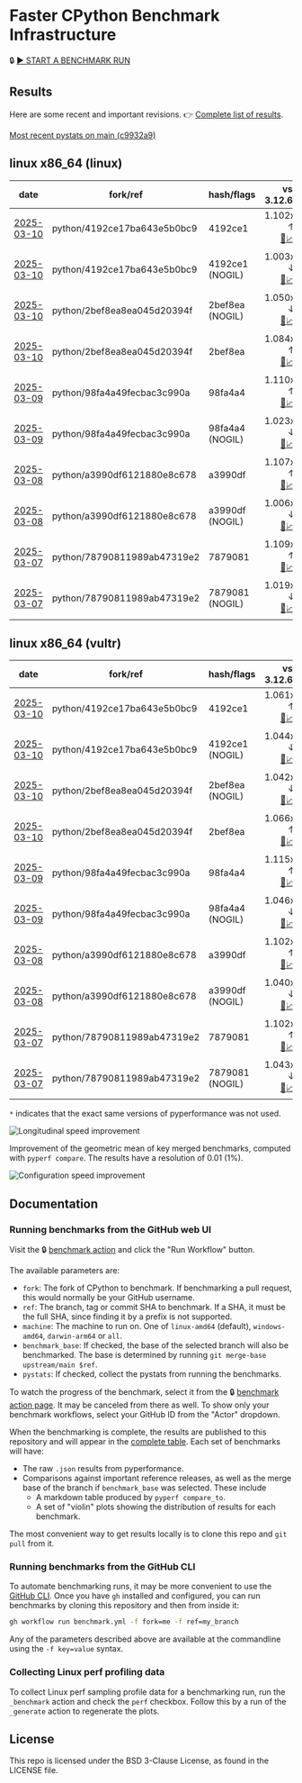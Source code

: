 # Faster CPython Benchmark Infrastructure

🔒 [▶️ START A BENCHMARK RUN](../../actions/workflows/benchmark.yml)

## Results

Here are some recent and important revisions. 👉 [Complete list of results](RESULTS.md).

<!-- START table -->
[Most recent pystats on main (c9932a9)](results/bm-20250301-3.14.0a5%2B-c9932a9-PYTHON_UOPS/bm-20250301-linux-x86_64-python-c9932a9ec8a3077933a8-3.14.0a5%2B-c9932a9-pystats.md)

## linux x86_64 (linux)
| date | fork/ref | hash/flags | vs. 3.12.6: | vs. 3.13.0rc2: | vs. base: |
| --- | --- | --- | ---: | ---: | ---: |
| [2025-03-10](results/bm-20250310-3.14.0a5%2B-4192ce1) | python/4192ce17ba643e5b0bc9 | 4192ce1 | 1.102x ↑<br>[📄](results/bm-20250310-3.14.0a5%2B-4192ce1/bm-20250310-linux-x86_64-python-4192ce17ba643e5b0bc9-3.14.0a5%2B-4192ce1-vs-3.12.6.md)[📈](results/bm-20250310-3.14.0a5%2B-4192ce1/bm-20250310-linux-x86_64-python-4192ce17ba643e5b0bc9-3.14.0a5%2B-4192ce1-vs-3.12.6.svg) | 1.063x ↑<br>[📄](results/bm-20250310-3.14.0a5%2B-4192ce1/bm-20250310-linux-x86_64-python-4192ce17ba643e5b0bc9-3.14.0a5%2B-4192ce1-vs-3.13.0rc2.md)[📈](results/bm-20250310-3.14.0a5%2B-4192ce1/bm-20250310-linux-x86_64-python-4192ce17ba643e5b0bc9-3.14.0a5%2B-4192ce1-vs-3.13.0rc2.svg) |  |
| [2025-03-10](results/bm-20250310-3.14.0a5%2B-4192ce1-NOGIL) | python/4192ce17ba643e5b0bc9 | 4192ce1 (NOGIL) | 1.003x ↓<br>[📄](results/bm-20250310-3.14.0a5%2B-4192ce1-NOGIL/bm-20250310-linux-x86_64-python-4192ce17ba643e5b0bc9-3.14.0a5%2B-4192ce1-vs-3.12.6.md)[📈](results/bm-20250310-3.14.0a5%2B-4192ce1-NOGIL/bm-20250310-linux-x86_64-python-4192ce17ba643e5b0bc9-3.14.0a5%2B-4192ce1-vs-3.12.6.svg) | 1.040x ↓<br>[📄](results/bm-20250310-3.14.0a5%2B-4192ce1-NOGIL/bm-20250310-linux-x86_64-python-4192ce17ba643e5b0bc9-3.14.0a5%2B-4192ce1-vs-3.13.0rc2.md)[📈](results/bm-20250310-3.14.0a5%2B-4192ce1-NOGIL/bm-20250310-linux-x86_64-python-4192ce17ba643e5b0bc9-3.14.0a5%2B-4192ce1-vs-3.13.0rc2.svg) | 1.099x ↓<br>[📄](results/bm-20250310-3.14.0a5%2B-4192ce1-NOGIL/bm-20250310-linux-x86_64-python-4192ce17ba643e5b0bc9-3.14.0a5%2B-4192ce1-vs-base.md)[📈](results/bm-20250310-3.14.0a5%2B-4192ce1-NOGIL/bm-20250310-linux-x86_64-python-4192ce17ba643e5b0bc9-3.14.0a5%2B-4192ce1-vs-base.svg)[🧠](results/bm-20250310-3.14.0a5%2B-4192ce1-NOGIL/bm-20250310-linux-x86_64-python-4192ce17ba643e5b0bc9-3.14.0a5%2B-4192ce1-vs-base-mem.svg) |
| [2025-03-10](results/bm-20250310-3.14.0a5%2B-2bef8ea-NOGIL) | python/2bef8ea8ea045d20394f | 2bef8ea (NOGIL) | 1.050x ↓<br>[📄](results/bm-20250310-3.14.0a5%2B-2bef8ea-NOGIL/bm-20250310-linux-x86_64-python-2bef8ea8ea045d20394f-3.14.0a5%2B-2bef8ea-vs-3.12.6.md)[📈](results/bm-20250310-3.14.0a5%2B-2bef8ea-NOGIL/bm-20250310-linux-x86_64-python-2bef8ea8ea045d20394f-3.14.0a5%2B-2bef8ea-vs-3.12.6.svg) | 1.083x ↓<br>[📄](results/bm-20250310-3.14.0a5%2B-2bef8ea-NOGIL/bm-20250310-linux-x86_64-python-2bef8ea8ea045d20394f-3.14.0a5%2B-2bef8ea-vs-3.13.0rc2.md)[📈](results/bm-20250310-3.14.0a5%2B-2bef8ea-NOGIL/bm-20250310-linux-x86_64-python-2bef8ea8ea045d20394f-3.14.0a5%2B-2bef8ea-vs-3.13.0rc2.svg) | 1.122x ↓<br>[📄](results/bm-20250310-3.14.0a5%2B-2bef8ea-NOGIL/bm-20250310-linux-x86_64-python-2bef8ea8ea045d20394f-3.14.0a5%2B-2bef8ea-vs-base.md)[📈](results/bm-20250310-3.14.0a5%2B-2bef8ea-NOGIL/bm-20250310-linux-x86_64-python-2bef8ea8ea045d20394f-3.14.0a5%2B-2bef8ea-vs-base.svg)[🧠](results/bm-20250310-3.14.0a5%2B-2bef8ea-NOGIL/bm-20250310-linux-x86_64-python-2bef8ea8ea045d20394f-3.14.0a5%2B-2bef8ea-vs-base-mem.svg) |
| [2025-03-10](results/bm-20250310-3.14.0a5%2B-2bef8ea) | python/2bef8ea8ea045d20394f | 2bef8ea | 1.084x ↑<br>[📄](results/bm-20250310-3.14.0a5%2B-2bef8ea/bm-20250310-linux-x86_64-python-2bef8ea8ea045d20394f-3.14.0a5%2B-2bef8ea-vs-3.12.6.md)[📈](results/bm-20250310-3.14.0a5%2B-2bef8ea/bm-20250310-linux-x86_64-python-2bef8ea8ea045d20394f-3.14.0a5%2B-2bef8ea-vs-3.12.6.svg) | 1.044x ↑<br>[📄](results/bm-20250310-3.14.0a5%2B-2bef8ea/bm-20250310-linux-x86_64-python-2bef8ea8ea045d20394f-3.14.0a5%2B-2bef8ea-vs-3.13.0rc2.md)[📈](results/bm-20250310-3.14.0a5%2B-2bef8ea/bm-20250310-linux-x86_64-python-2bef8ea8ea045d20394f-3.14.0a5%2B-2bef8ea-vs-3.13.0rc2.svg) |  |
| [2025-03-09](results/bm-20250309-3.14.0a5%2B-98fa4a4) | python/98fa4a49fecbac3c990a | 98fa4a4 | 1.110x ↑<br>[📄](results/bm-20250309-3.14.0a5%2B-98fa4a4/bm-20250309-linux-x86_64-python-98fa4a49fecbac3c990a-3.14.0a5%2B-98fa4a4-vs-3.12.6.md)[📈](results/bm-20250309-3.14.0a5%2B-98fa4a4/bm-20250309-linux-x86_64-python-98fa4a49fecbac3c990a-3.14.0a5%2B-98fa4a4-vs-3.12.6.svg) | 1.065x ↑<br>[📄](results/bm-20250309-3.14.0a5%2B-98fa4a4/bm-20250309-linux-x86_64-python-98fa4a49fecbac3c990a-3.14.0a5%2B-98fa4a4-vs-3.13.0rc2.md)[📈](results/bm-20250309-3.14.0a5%2B-98fa4a4/bm-20250309-linux-x86_64-python-98fa4a49fecbac3c990a-3.14.0a5%2B-98fa4a4-vs-3.13.0rc2.svg) |  |
| [2025-03-09](results/bm-20250309-3.14.0a5%2B-98fa4a4-NOGIL) | python/98fa4a49fecbac3c990a | 98fa4a4 (NOGIL) | 1.023x ↓<br>[📄](results/bm-20250309-3.14.0a5%2B-98fa4a4-NOGIL/bm-20250309-linux-x86_64-python-98fa4a49fecbac3c990a-3.14.0a5%2B-98fa4a4-vs-3.12.6.md)[📈](results/bm-20250309-3.14.0a5%2B-98fa4a4-NOGIL/bm-20250309-linux-x86_64-python-98fa4a49fecbac3c990a-3.14.0a5%2B-98fa4a4-vs-3.12.6.svg) | 1.058x ↓<br>[📄](results/bm-20250309-3.14.0a5%2B-98fa4a4-NOGIL/bm-20250309-linux-x86_64-python-98fa4a49fecbac3c990a-3.14.0a5%2B-98fa4a4-vs-3.13.0rc2.md)[📈](results/bm-20250309-3.14.0a5%2B-98fa4a4-NOGIL/bm-20250309-linux-x86_64-python-98fa4a49fecbac3c990a-3.14.0a5%2B-98fa4a4-vs-3.13.0rc2.svg) | 1.117x ↓<br>[📄](results/bm-20250309-3.14.0a5%2B-98fa4a4-NOGIL/bm-20250309-linux-x86_64-python-98fa4a49fecbac3c990a-3.14.0a5%2B-98fa4a4-vs-base.md)[📈](results/bm-20250309-3.14.0a5%2B-98fa4a4-NOGIL/bm-20250309-linux-x86_64-python-98fa4a49fecbac3c990a-3.14.0a5%2B-98fa4a4-vs-base.svg)[🧠](results/bm-20250309-3.14.0a5%2B-98fa4a4-NOGIL/bm-20250309-linux-x86_64-python-98fa4a49fecbac3c990a-3.14.0a5%2B-98fa4a4-vs-base-mem.svg) |
| [2025-03-08](results/bm-20250308-3.14.0a5%2B-a3990df) | python/a3990df6121880e8c678 | a3990df | 1.107x ↑<br>[📄](results/bm-20250308-3.14.0a5%2B-a3990df/bm-20250308-linux-x86_64-python-a3990df6121880e8c678-3.14.0a5%2B-a3990df-vs-3.12.6.md)[📈](results/bm-20250308-3.14.0a5%2B-a3990df/bm-20250308-linux-x86_64-python-a3990df6121880e8c678-3.14.0a5%2B-a3990df-vs-3.12.6.svg) | 1.066x ↑<br>[📄](results/bm-20250308-3.14.0a5%2B-a3990df/bm-20250308-linux-x86_64-python-a3990df6121880e8c678-3.14.0a5%2B-a3990df-vs-3.13.0rc2.md)[📈](results/bm-20250308-3.14.0a5%2B-a3990df/bm-20250308-linux-x86_64-python-a3990df6121880e8c678-3.14.0a5%2B-a3990df-vs-3.13.0rc2.svg) |  |
| [2025-03-08](results/bm-20250308-3.14.0a5%2B-a3990df-NOGIL) | python/a3990df6121880e8c678 | a3990df (NOGIL) | 1.006x ↓<br>[📄](results/bm-20250308-3.14.0a5%2B-a3990df-NOGIL/bm-20250308-linux-x86_64-python-a3990df6121880e8c678-3.14.0a5%2B-a3990df-vs-3.12.6.md)[📈](results/bm-20250308-3.14.0a5%2B-a3990df-NOGIL/bm-20250308-linux-x86_64-python-a3990df6121880e8c678-3.14.0a5%2B-a3990df-vs-3.12.6.svg) | 1.044x ↓<br>[📄](results/bm-20250308-3.14.0a5%2B-a3990df-NOGIL/bm-20250308-linux-x86_64-python-a3990df6121880e8c678-3.14.0a5%2B-a3990df-vs-3.13.0rc2.md)[📈](results/bm-20250308-3.14.0a5%2B-a3990df-NOGIL/bm-20250308-linux-x86_64-python-a3990df6121880e8c678-3.14.0a5%2B-a3990df-vs-3.13.0rc2.svg) | 1.098x ↓<br>[📄](results/bm-20250308-3.14.0a5%2B-a3990df-NOGIL/bm-20250308-linux-x86_64-python-a3990df6121880e8c678-3.14.0a5%2B-a3990df-vs-base.md)[📈](results/bm-20250308-3.14.0a5%2B-a3990df-NOGIL/bm-20250308-linux-x86_64-python-a3990df6121880e8c678-3.14.0a5%2B-a3990df-vs-base.svg)[🧠](results/bm-20250308-3.14.0a5%2B-a3990df-NOGIL/bm-20250308-linux-x86_64-python-a3990df6121880e8c678-3.14.0a5%2B-a3990df-vs-base-mem.svg) |
| [2025-03-07](results/bm-20250307-3.14.0a5%2B-7879081) | python/78790811989ab47319e2 | 7879081 | 1.109x ↑<br>[📄](results/bm-20250307-3.14.0a5%2B-7879081/bm-20250307-linux-x86_64-python-78790811989ab47319e2-3.14.0a5%2B-7879081-vs-3.12.6.md)[📈](results/bm-20250307-3.14.0a5%2B-7879081/bm-20250307-linux-x86_64-python-78790811989ab47319e2-3.14.0a5%2B-7879081-vs-3.12.6.svg) | 1.066x ↑<br>[📄](results/bm-20250307-3.14.0a5%2B-7879081/bm-20250307-linux-x86_64-python-78790811989ab47319e2-3.14.0a5%2B-7879081-vs-3.13.0rc2.md)[📈](results/bm-20250307-3.14.0a5%2B-7879081/bm-20250307-linux-x86_64-python-78790811989ab47319e2-3.14.0a5%2B-7879081-vs-3.13.0rc2.svg) |  |
| [2025-03-07](results/bm-20250307-3.14.0a5%2B-7879081-NOGIL) | python/78790811989ab47319e2 | 7879081 (NOGIL) | 1.019x ↓<br>[📄](results/bm-20250307-3.14.0a5%2B-7879081-NOGIL/bm-20250307-linux-x86_64-python-78790811989ab47319e2-3.14.0a5%2B-7879081-vs-3.12.6.md)[📈](results/bm-20250307-3.14.0a5%2B-7879081-NOGIL/bm-20250307-linux-x86_64-python-78790811989ab47319e2-3.14.0a5%2B-7879081-vs-3.12.6.svg) | 1.054x ↓<br>[📄](results/bm-20250307-3.14.0a5%2B-7879081-NOGIL/bm-20250307-linux-x86_64-python-78790811989ab47319e2-3.14.0a5%2B-7879081-vs-3.13.0rc2.md)[📈](results/bm-20250307-3.14.0a5%2B-7879081-NOGIL/bm-20250307-linux-x86_64-python-78790811989ab47319e2-3.14.0a5%2B-7879081-vs-3.13.0rc2.svg) | 1.114x ↓<br>[📄](results/bm-20250307-3.14.0a5%2B-7879081-NOGIL/bm-20250307-linux-x86_64-python-78790811989ab47319e2-3.14.0a5%2B-7879081-vs-base.md)[📈](results/bm-20250307-3.14.0a5%2B-7879081-NOGIL/bm-20250307-linux-x86_64-python-78790811989ab47319e2-3.14.0a5%2B-7879081-vs-base.svg)[🧠](results/bm-20250307-3.14.0a5%2B-7879081-NOGIL/bm-20250307-linux-x86_64-python-78790811989ab47319e2-3.14.0a5%2B-7879081-vs-base-mem.svg) |

## linux x86_64 (vultr)
| date | fork/ref | hash/flags | vs. 3.12.6: | vs. 3.13.0rc2: | vs. base: |
| --- | --- | --- | ---: | ---: | ---: |
| [2025-03-10](results/bm-20250310-3.14.0a5%2B-4192ce1) | python/4192ce17ba643e5b0bc9 | 4192ce1 | 1.061x ↑<br>[📄](results/bm-20250310-3.14.0a5%2B-4192ce1/bm-20250310-vultr-x86_64-python-4192ce17ba643e5b0bc9-3.14.0a5%2B-4192ce1-vs-3.12.6.md)[📈](results/bm-20250310-3.14.0a5%2B-4192ce1/bm-20250310-vultr-x86_64-python-4192ce17ba643e5b0bc9-3.14.0a5%2B-4192ce1-vs-3.12.6.svg) | 1.022x ↑<br>[📄](results/bm-20250310-3.14.0a5%2B-4192ce1/bm-20250310-vultr-x86_64-python-4192ce17ba643e5b0bc9-3.14.0a5%2B-4192ce1-vs-3.13.0rc2.md)[📈](results/bm-20250310-3.14.0a5%2B-4192ce1/bm-20250310-vultr-x86_64-python-4192ce17ba643e5b0bc9-3.14.0a5%2B-4192ce1-vs-3.13.0rc2.svg) |  |
| [2025-03-10](results/bm-20250310-3.14.0a5%2B-4192ce1-NOGIL) | python/4192ce17ba643e5b0bc9 | 4192ce1 (NOGIL) | 1.044x ↓<br>[📄](results/bm-20250310-3.14.0a5%2B-4192ce1-NOGIL/bm-20250310-vultr-x86_64-python-4192ce17ba643e5b0bc9-3.14.0a5%2B-4192ce1-vs-3.12.6.md)[📈](results/bm-20250310-3.14.0a5%2B-4192ce1-NOGIL/bm-20250310-vultr-x86_64-python-4192ce17ba643e5b0bc9-3.14.0a5%2B-4192ce1-vs-3.12.6.svg) | 1.076x ↓<br>[📄](results/bm-20250310-3.14.0a5%2B-4192ce1-NOGIL/bm-20250310-vultr-x86_64-python-4192ce17ba643e5b0bc9-3.14.0a5%2B-4192ce1-vs-3.13.0rc2.md)[📈](results/bm-20250310-3.14.0a5%2B-4192ce1-NOGIL/bm-20250310-vultr-x86_64-python-4192ce17ba643e5b0bc9-3.14.0a5%2B-4192ce1-vs-3.13.0rc2.svg) | 1.100x ↓<br>[📄](results/bm-20250310-3.14.0a5%2B-4192ce1-NOGIL/bm-20250310-vultr-x86_64-python-4192ce17ba643e5b0bc9-3.14.0a5%2B-4192ce1-vs-base.md)[📈](results/bm-20250310-3.14.0a5%2B-4192ce1-NOGIL/bm-20250310-vultr-x86_64-python-4192ce17ba643e5b0bc9-3.14.0a5%2B-4192ce1-vs-base.svg)[🧠](results/bm-20250310-3.14.0a5%2B-4192ce1-NOGIL/bm-20250310-vultr-x86_64-python-4192ce17ba643e5b0bc9-3.14.0a5%2B-4192ce1-vs-base-mem.svg) |
| [2025-03-10](results/bm-20250310-3.14.0a5%2B-2bef8ea-NOGIL) | python/2bef8ea8ea045d20394f | 2bef8ea (NOGIL) | 1.042x ↓<br>[📄](results/bm-20250310-3.14.0a5%2B-2bef8ea-NOGIL/bm-20250310-vultr-x86_64-python-2bef8ea8ea045d20394f-3.14.0a5%2B-2bef8ea-vs-3.12.6.md)[📈](results/bm-20250310-3.14.0a5%2B-2bef8ea-NOGIL/bm-20250310-vultr-x86_64-python-2bef8ea8ea045d20394f-3.14.0a5%2B-2bef8ea-vs-3.12.6.svg) | 1.075x ↓<br>[📄](results/bm-20250310-3.14.0a5%2B-2bef8ea-NOGIL/bm-20250310-vultr-x86_64-python-2bef8ea8ea045d20394f-3.14.0a5%2B-2bef8ea-vs-3.13.0rc2.md)[📈](results/bm-20250310-3.14.0a5%2B-2bef8ea-NOGIL/bm-20250310-vultr-x86_64-python-2bef8ea8ea045d20394f-3.14.0a5%2B-2bef8ea-vs-3.13.0rc2.svg) | 1.102x ↓<br>[📄](results/bm-20250310-3.14.0a5%2B-2bef8ea-NOGIL/bm-20250310-vultr-x86_64-python-2bef8ea8ea045d20394f-3.14.0a5%2B-2bef8ea-vs-base.md)[📈](results/bm-20250310-3.14.0a5%2B-2bef8ea-NOGIL/bm-20250310-vultr-x86_64-python-2bef8ea8ea045d20394f-3.14.0a5%2B-2bef8ea-vs-base.svg)[🧠](results/bm-20250310-3.14.0a5%2B-2bef8ea-NOGIL/bm-20250310-vultr-x86_64-python-2bef8ea8ea045d20394f-3.14.0a5%2B-2bef8ea-vs-base-mem.svg) |
| [2025-03-10](results/bm-20250310-3.14.0a5%2B-2bef8ea) | python/2bef8ea8ea045d20394f | 2bef8ea | 1.066x ↑<br>[📄](results/bm-20250310-3.14.0a5%2B-2bef8ea/bm-20250310-vultr-x86_64-python-2bef8ea8ea045d20394f-3.14.0a5%2B-2bef8ea-vs-3.12.6.md)[📈](results/bm-20250310-3.14.0a5%2B-2bef8ea/bm-20250310-vultr-x86_64-python-2bef8ea8ea045d20394f-3.14.0a5%2B-2bef8ea-vs-3.12.6.svg) | 1.027x ↑<br>[📄](results/bm-20250310-3.14.0a5%2B-2bef8ea/bm-20250310-vultr-x86_64-python-2bef8ea8ea045d20394f-3.14.0a5%2B-2bef8ea-vs-3.13.0rc2.md)[📈](results/bm-20250310-3.14.0a5%2B-2bef8ea/bm-20250310-vultr-x86_64-python-2bef8ea8ea045d20394f-3.14.0a5%2B-2bef8ea-vs-3.13.0rc2.svg) |  |
| [2025-03-09](results/bm-20250309-3.14.0a5%2B-98fa4a4) | python/98fa4a49fecbac3c990a | 98fa4a4 | 1.115x ↑<br>[📄](results/bm-20250309-3.14.0a5%2B-98fa4a4/bm-20250309-vultr-x86_64-python-98fa4a49fecbac3c990a-3.14.0a5%2B-98fa4a4-vs-3.12.6.md)[📈](results/bm-20250309-3.14.0a5%2B-98fa4a4/bm-20250309-vultr-x86_64-python-98fa4a49fecbac3c990a-3.14.0a5%2B-98fa4a4-vs-3.12.6.svg) | 1.074x ↑<br>[📄](results/bm-20250309-3.14.0a5%2B-98fa4a4/bm-20250309-vultr-x86_64-python-98fa4a49fecbac3c990a-3.14.0a5%2B-98fa4a4-vs-3.13.0rc2.md)[📈](results/bm-20250309-3.14.0a5%2B-98fa4a4/bm-20250309-vultr-x86_64-python-98fa4a49fecbac3c990a-3.14.0a5%2B-98fa4a4-vs-3.13.0rc2.svg) |  |
| [2025-03-09](results/bm-20250309-3.14.0a5%2B-98fa4a4-NOGIL) | python/98fa4a49fecbac3c990a | 98fa4a4 (NOGIL) | 1.046x ↓<br>[📄](results/bm-20250309-3.14.0a5%2B-98fa4a4-NOGIL/bm-20250309-vultr-x86_64-python-98fa4a49fecbac3c990a-3.14.0a5%2B-98fa4a4-vs-3.12.6.md)[📈](results/bm-20250309-3.14.0a5%2B-98fa4a4-NOGIL/bm-20250309-vultr-x86_64-python-98fa4a49fecbac3c990a-3.14.0a5%2B-98fa4a4-vs-3.12.6.svg) | 1.078x ↓<br>[📄](results/bm-20250309-3.14.0a5%2B-98fa4a4-NOGIL/bm-20250309-vultr-x86_64-python-98fa4a49fecbac3c990a-3.14.0a5%2B-98fa4a4-vs-3.13.0rc2.md)[📈](results/bm-20250309-3.14.0a5%2B-98fa4a4-NOGIL/bm-20250309-vultr-x86_64-python-98fa4a49fecbac3c990a-3.14.0a5%2B-98fa4a4-vs-3.13.0rc2.svg) | 1.144x ↓<br>[📄](results/bm-20250309-3.14.0a5%2B-98fa4a4-NOGIL/bm-20250309-vultr-x86_64-python-98fa4a49fecbac3c990a-3.14.0a5%2B-98fa4a4-vs-base.md)[📈](results/bm-20250309-3.14.0a5%2B-98fa4a4-NOGIL/bm-20250309-vultr-x86_64-python-98fa4a49fecbac3c990a-3.14.0a5%2B-98fa4a4-vs-base.svg)[🧠](results/bm-20250309-3.14.0a5%2B-98fa4a4-NOGIL/bm-20250309-vultr-x86_64-python-98fa4a49fecbac3c990a-3.14.0a5%2B-98fa4a4-vs-base-mem.svg) |
| [2025-03-08](results/bm-20250308-3.14.0a5%2B-a3990df) | python/a3990df6121880e8c678 | a3990df | 1.102x ↑<br>[📄](results/bm-20250308-3.14.0a5%2B-a3990df/bm-20250308-vultr-x86_64-python-a3990df6121880e8c678-3.14.0a5%2B-a3990df-vs-3.12.6.md)[📈](results/bm-20250308-3.14.0a5%2B-a3990df/bm-20250308-vultr-x86_64-python-a3990df6121880e8c678-3.14.0a5%2B-a3990df-vs-3.12.6.svg) | 1.061x ↑<br>[📄](results/bm-20250308-3.14.0a5%2B-a3990df/bm-20250308-vultr-x86_64-python-a3990df6121880e8c678-3.14.0a5%2B-a3990df-vs-3.13.0rc2.md)[📈](results/bm-20250308-3.14.0a5%2B-a3990df/bm-20250308-vultr-x86_64-python-a3990df6121880e8c678-3.14.0a5%2B-a3990df-vs-3.13.0rc2.svg) |  |
| [2025-03-08](results/bm-20250308-3.14.0a5%2B-a3990df-NOGIL) | python/a3990df6121880e8c678 | a3990df (NOGIL) | 1.040x ↓<br>[📄](results/bm-20250308-3.14.0a5%2B-a3990df-NOGIL/bm-20250308-vultr-x86_64-python-a3990df6121880e8c678-3.14.0a5%2B-a3990df-vs-3.12.6.md)[📈](results/bm-20250308-3.14.0a5%2B-a3990df-NOGIL/bm-20250308-vultr-x86_64-python-a3990df6121880e8c678-3.14.0a5%2B-a3990df-vs-3.12.6.svg) | 1.072x ↓<br>[📄](results/bm-20250308-3.14.0a5%2B-a3990df-NOGIL/bm-20250308-vultr-x86_64-python-a3990df6121880e8c678-3.14.0a5%2B-a3990df-vs-3.13.0rc2.md)[📈](results/bm-20250308-3.14.0a5%2B-a3990df-NOGIL/bm-20250308-vultr-x86_64-python-a3990df6121880e8c678-3.14.0a5%2B-a3990df-vs-3.13.0rc2.svg) | 1.129x ↓<br>[📄](results/bm-20250308-3.14.0a5%2B-a3990df-NOGIL/bm-20250308-vultr-x86_64-python-a3990df6121880e8c678-3.14.0a5%2B-a3990df-vs-base.md)[📈](results/bm-20250308-3.14.0a5%2B-a3990df-NOGIL/bm-20250308-vultr-x86_64-python-a3990df6121880e8c678-3.14.0a5%2B-a3990df-vs-base.svg)[🧠](results/bm-20250308-3.14.0a5%2B-a3990df-NOGIL/bm-20250308-vultr-x86_64-python-a3990df6121880e8c678-3.14.0a5%2B-a3990df-vs-base-mem.svg) |
| [2025-03-07](results/bm-20250307-3.14.0a5%2B-7879081) | python/78790811989ab47319e2 | 7879081 | 1.102x ↑<br>[📄](results/bm-20250307-3.14.0a5%2B-7879081/bm-20250307-vultr-x86_64-python-78790811989ab47319e2-3.14.0a5%2B-7879081-vs-3.12.6.md)[📈](results/bm-20250307-3.14.0a5%2B-7879081/bm-20250307-vultr-x86_64-python-78790811989ab47319e2-3.14.0a5%2B-7879081-vs-3.12.6.svg) | 1.061x ↑<br>[📄](results/bm-20250307-3.14.0a5%2B-7879081/bm-20250307-vultr-x86_64-python-78790811989ab47319e2-3.14.0a5%2B-7879081-vs-3.13.0rc2.md)[📈](results/bm-20250307-3.14.0a5%2B-7879081/bm-20250307-vultr-x86_64-python-78790811989ab47319e2-3.14.0a5%2B-7879081-vs-3.13.0rc2.svg) |  |
| [2025-03-07](results/bm-20250307-3.14.0a5%2B-7879081-NOGIL) | python/78790811989ab47319e2 | 7879081 (NOGIL) | 1.043x ↓<br>[📄](results/bm-20250307-3.14.0a5%2B-7879081-NOGIL/bm-20250307-vultr-x86_64-python-78790811989ab47319e2-3.14.0a5%2B-7879081-vs-3.12.6.md)[📈](results/bm-20250307-3.14.0a5%2B-7879081-NOGIL/bm-20250307-vultr-x86_64-python-78790811989ab47319e2-3.14.0a5%2B-7879081-vs-3.12.6.svg) | 1.076x ↓<br>[📄](results/bm-20250307-3.14.0a5%2B-7879081-NOGIL/bm-20250307-vultr-x86_64-python-78790811989ab47319e2-3.14.0a5%2B-7879081-vs-3.13.0rc2.md)[📈](results/bm-20250307-3.14.0a5%2B-7879081-NOGIL/bm-20250307-vultr-x86_64-python-78790811989ab47319e2-3.14.0a5%2B-7879081-vs-3.13.0rc2.svg) | 1.132x ↓<br>[📄](results/bm-20250307-3.14.0a5%2B-7879081-NOGIL/bm-20250307-vultr-x86_64-python-78790811989ab47319e2-3.14.0a5%2B-7879081-vs-base.md)[📈](results/bm-20250307-3.14.0a5%2B-7879081-NOGIL/bm-20250307-vultr-x86_64-python-78790811989ab47319e2-3.14.0a5%2B-7879081-vs-base.svg)[🧠](results/bm-20250307-3.14.0a5%2B-7879081-NOGIL/bm-20250307-vultr-x86_64-python-78790811989ab47319e2-3.14.0a5%2B-7879081-vs-base-mem.svg) |


<!-- END table -->

`*` indicates that the exact same versions of pyperformance was not used.

![Longitudinal speed improvement](/longitudinal.svg)

Improvement of the geometric mean of key merged benchmarks, computed with `pyperf compare`.
The results have a resolution of 0.01 (1%).

![Configuration speed improvement](/configs.svg)

## Documentation

### Running benchmarks from the GitHub web UI

Visit the 🔒 [benchmark action](../../actions/workflows/benchmark.yml) and click the "Run Workflow" button.

The available parameters are:

- `fork`: The fork of CPython to benchmark.
  If benchmarking a pull request, this would normally be your GitHub username.
- `ref`: The branch, tag or commit SHA to benchmark.
  If a SHA, it must be the full SHA, since finding it by a prefix is not supported.
- `machine`: The machine to run on.
  One of `linux-amd64` (default), `windows-amd64`, `darwin-arm64` or `all`.
- `benchmark_base`: If checked, the base of the selected branch will also be benchmarked.
  The base is determined by running `git merge-base upstream/main $ref`.
- `pystats`: If checked, collect the pystats from running the benchmarks.

To watch the progress of the benchmark, select it from the 🔒 [benchmark action page](../../actions/workflows/benchmark.yml).
It may be canceled from there as well.
To show only your benchmark workflows, select your GitHub ID from the "Actor" dropdown.

When the benchmarking is complete, the results are published to this repository and will appear in the [complete table](RESULTS.md).
Each set of benchmarks will have:

- The raw `.json` results from pyperformance.
- Comparisons against important reference releases, as well as the merge base of the branch if `benchmark_base` was selected. These include
  - A markdown table produced by `pyperf compare_to`.
  - A set of "violin" plots showing the distribution of results for each benchmark.

The most convenient way to get results locally is to clone this repo and `git pull` from it.

### Running benchmarks from the GitHub CLI

To automate benchmarking runs, it may be more convenient to use the [GitHub CLI](https://cli.github.com/).
Once you have `gh` installed and configured, you can run benchmarks by cloning this repository and then from inside it:

```bash session
gh workflow run benchmark.yml -f fork=me -f ref=my_branch
```

Any of the parameters described above are available at the commandline using the `-f key=value` syntax.

### Collecting Linux perf profiling data

To collect Linux perf sampling profile data for a benchmarking run, run the `_benchmark` action and check the `perf` checkbox.
Follow this by a run of the `_generate` action to regenerate the plots.

## License

This repo is licensed under the BSD 3-Clause License, as found in the LICENSE file.

